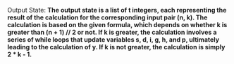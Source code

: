 Output State: **The output state is a list of t integers, each representing the result of the calculation for the corresponding input pair (n, k). The calculation is based on the given formula, which depends on whether k is greater than (n + 1) // 2 or not. If k is greater, the calculation involves a series of while loops that update variables s, d, i, g, h, and p, ultimately leading to the calculation of y. If k is not greater, the calculation is simply 2 * k - 1.**
